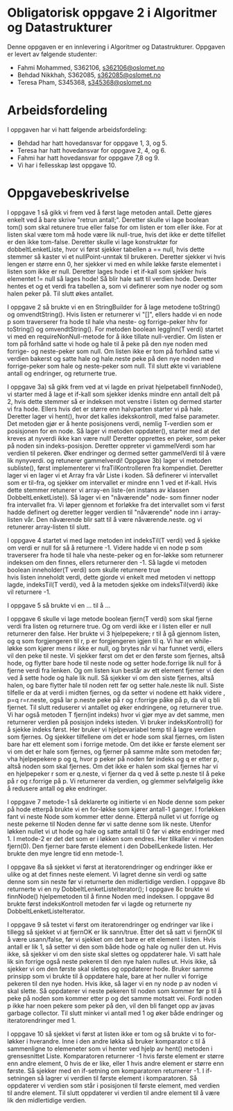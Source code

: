 # Obligatorisk oppgave 2 i Algoritmer og Datastrukturer

Denne oppgaven er en innlevering i Algoritmer og Datastrukturer. 
Oppgaven er levert av følgende studenter:
* Fahmi Mohammed, S362106, s362106@oslomet.no 
* Behdad Nikkhah, S362085, s362085@oslomet.no 
* Teresa Pham, S345368, s345368@oslomet.no

# Arbeidsfordeling

I oppgaven har vi hatt følgende arbeidsfordeling:
* Behdad har hatt hovedansvar for oppgave 1, 3, og 5. 
* Teresa har hatt hovedansvar for oppgave 2, 4, og 6. 
* Fahmi har hatt hovedansvar for oppgave 7,8 og 9. 
* Vi har i fellesskap løst oppgave 10. 

# Oppgavebeskrivelse

I oppgave 1 så gikk vi frem ved å først lage metoden antall. Dette gjøres enkelt ved å bare skrive "retrun antall;".
Deretter skulle vi lage boolean tom() som skal retunere true eller false for om listen er tom eller ikke. 
For at listen skal være tom må hode være lik null-true, hvis det ikke er dette tilfellet er den ikke tom-false.
Deretter skulle vi lage konstruktør for dobbeltLenketListe, hvor vi først sjekker tabellen a == null, hvis dette stemmer
så kaster vi et nullPoint-unntak til brukeren. Deretter sjekker vi hvis lengen er større enn 0, her sjekker vi med en while løkke
første elementet i listen som ikke er null. Deretter lages hode i et if-kall som sjekker hvis elementet != null så lages hode!
Så blir hale satt til verdien hode. Deretter hentes et og et verdi fra tabellen a, som vi definerer som nye noder og som halen peker på. Til
slutt økes antallet. 

I oppgave 2 så brukte vi en en StringBuilder for å lage metodene toString() og omvendtString(). Hvis listen 
 er returnerer vi "[]", ellers hadde vi en node p som traverserer fra hode til hale vha neste- og forrige-peker
hhv for toString() og omvendtString(). For metoden boolean leggInn(T verdi) startet vi med en requireNonNull-metode
for å ikke tillate null-verdier. Om listen er tom på forhånd satte vi hode og hale til å peke på den nye noden 
med forrige- og neste-peker som null. Om listen ikke er tom på forhånd satte vi verdien bakerst og satte hale og 
hale.neste peke på den nye noden med forrige-peker som hale og neste-peker som null. Til slutt økte vi variablene
antall og endringer, og returnerte true.

I oppgave 3a) så gikk frem ved at vi lagde en privat hjelpetabell finnNode(), vi starter med å lage et if-kall som sjekker idenks mindre enn antall delt på 2, 
hvis dette stemmer så er indeksen mot venstre i listen og dermed starter vi fra hode. Ellers hvis det er større enn halvparten starter vi på hale.
Deretter lager vi hent(), hvor det kalles idekskontroll, med false parameter. Det metoden gjør er å hente posisjonens verdi, nemlig T-verdien som er posisjonen for en node.
Så lager vi metoden oppdater(), starter med at det kreves at nyverdi ikke kan være null! Deretter opprettes en peker, som peker på noden sin indeks-posisjon. Deretter oppreter vi gammelVerdi
som har verdien til pekeren. Øker endringer og dermed setter gammelVerdi til å være lik nynyverdi. og retunerer gammelverdi! Oppgave 3b) lager vi metoden subliste(), først implementerer vi fraTilKontrolleren fra kompendiet. Deretter lager vi en lager vi et Array
fra vår Liste i koden. Så definerer vi intervallet som er til-fra, og sjekker om intervallet er mindre enn 1 ved et if-kall. Hvis dette stemmer retunerer vi array-en liste-(en instans av klassen DobbeltLenketListe)). 
Så lager vi en "nåværende" node- som finner noder fra intervallet fra. Vi løper gjennom et forløkke fra det intervallet som vi først hadde definert
og deretter legger verdien til "nåværende" node inn i array-listen vår. Den nåværende blir satt til å være nåværende.neste. og vi retunerer array-listen til slutt. 

I oppgave 4 startet vi med lage metoden int indeksTil(T verdi) ved å sjekke om verdi er null for så å returnere -1. 
Videre hadde vi en node p som traverserer fra hode til hale vha neste-peker og en for-løkke som returnerer indeksen 
om den finnes, ellers returnerer den -1. Så lagde vi metoden boolean inneholder(T verdi) som skulle returnere true  
hvis listen inneholdt verdi, dette gjorde vi enkelt med metoden vi nettopp lagde, indeksTil(T verdi), ved å la metoden
sjekke om indeksTil(verdi) ikke vil returnere -1.

I oppgave 5 så brukte vi en ... til å ...

I oppgave 6 skulle vi lage metode boolean fjern(T verdi) som skal fjerne verdi fra listen og returnere true. Og om verdi 
ikke er i listen eller er null returnerer den false. Her brukte vi 3 hjelpepekere; r til å gå gjennom listen, og q som 
forgjengeren til r, p er forgjengeren igjen til q. Vi har en while-løkke som kjører mens r ikke er null, og brytes når 
vi har funnet verdi, ellers vil den peke til neste. Vi sjekker først om det er den første som fjernes, altså hode, og 
flytter bare hode til neste node og setter hode.forrige lik null for å fjerne verdi fra lenken. Og om listen kun består 
av ett element fjerner vi den ved å sette hode og hale lik null. Så sjekker vi om den siste fjernes, altså halen, og 
bare flytter hale til noden rett før og setter hale.neste lik null. Siste tilfelle er da at verdi i midten fjernes, og 
da setter vi nodene ett hakk videre , p=q r=r.neste, også lar p.neste peke på r og r.forrige påke på p, da vil q 
bli fjernet. Til slutt reduserer vi antallet og øker endringene, og returnerer true. Vi har også metoden T 
fjern(int indeks) hvor vi gjør mye av det samme, men returnerer verdien på posisjon indeks isteden. Vi bruker 
indeksKontroll() for å sjekke indeks først. Her bruker vi hjelpevariabel temp til å lagre verdien som fjernes. Og 
sjekker tilfellene om det er hode som skal fjernes, om listen bare har ett element som i forrige metode. Om det ikke er første 
element ser vi om det er hale som fjernes, og fjerner på samme måte som metoden før; vha hjelpepekere p og q, hvor p 
peker på noden før indeks og q er etter p, altså noden som skal fjernes. Om det ikke er halen som skal fjernes har vi 
en hjelpepeker r som er q.neste, vi fjerner da q ved å sette p.neste til å peke på r og r.forrige på p. Vi returnerer 
da verdien, og glemmer selvfølgelig ikke å redusere antall og øke endringer.

I oppgave 7 metode-1 så deklarerte og initierte vi en Node denne som peker på hode etterpå
brukte vi en for-løkke som kjører antall-1 ganger. I forløkken fant vi neste Node som kommer etter denne.
Etterpå nullet vi ut forrige og neste pekerne til Noden denne før vi satte denne som lik neste. Utenfor løkken nullet vi ut hode og hale
og satte antall til 0 før vi økte endringer med 1.
I metode-2 er det det som er i løkken som endres. Her tilkaller vi metoden fjern(0). Den fjerner bare første element i den
DobellLenkede listen. Her brukte den mye lengre tid enn metode-1.

I oppgave 8a så sjekket vi først at iteratorendringer og endringer ikke er ulike og at det finnes neste element.
Vi lagret denne sin verdi og satte denne som sin neste før vi returnerte den midlertidige verdien.
I oppgave 8b returnerte vi en ny DobbeltLenketListeIterator();
I oppgave 8c brukte vi finnNode() hjelpemetoden til å finne Noden med indeksen.
I oppgave 8d brukte først indeksKontroll metoden før vi lagde og returnerte ny DobbeltLenketListeIterator.

I oppgave 9 så testet vi først om iteratorendringer og endringer var like i tillegg så sjekket vi at fjernOK er lik sann/true.
Etter det så satt vi fjernOK til å være usann/false, før vi sjekket om det bare er ett element i listen.
Hvis antall er lik 1, så setter vi den som både hode og hale og nuller den ut.
Hvis ikke, så sjekker vi om den siste skal slettes og oppdaterer hale. Vi satt hale lik sin forrige også neste pekeren til den nye halen nulles ut.
Hvis ikke, så sjekker vi om den første skal slettes og oppdaterer hode. Bruker samme prinsipp som vi brukte til å oppdatere hale,
bare at her nuller vi forrige pekeren til den nye hoden.
Hvis ikke, så lager vi en ny node p av noden vi skal slette. Så oppdaterer vi neste pekeren til noden som kommer før p til å peke på noden som kommer etter p og det samme motsatt vei.
Fordi noden p ikke har noen pekere som peker på den, vil den bli fanget opp av javas garbage collector.
Til slutt minker vi antall med 1 og øker både endringer og iteratorendringer med 1.

I oppgave 10 så sjekket vi først at listen ikke er tom og så brukte vi to for-løkker i hverandre. Inne i den andre løkka så bruker komparator c til å sammenligne to elemeneter som vi henter ved hjelp av hent() metoden i grensesnittet Liste.
Komparatoren returnerer -1 hvis første element er større enn andre element, 0 hvis de er like, eller 1 hvis andre element er større enn første.
Så sjekker med en if-setning om komparatoren returnerer -1. I if-setningen så lagrer vi verdien til første element i komparatoren.
Så oppdaterer vi verdien som står i posisjonen til første element, med verdien til andre element. Til slutt oppdaterer vi verdien til andre element til å være lik den midlertidige verdien.
